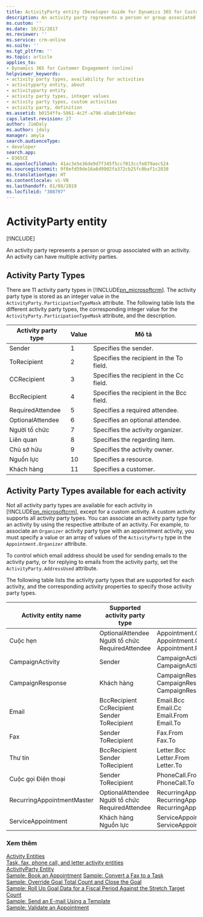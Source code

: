 ```yaml
---
title: ActivityParty entity (Developer Guide for Dynamics 365 for Customer Engagement)| MicrosoftDocs
description: An activity party represents a person or group associated with an activity. An activity can have multiple activity parties
ms.custom: ''
ms.date: 10/31/2017
ms.reviewer: ''
ms.service: crm-online
ms.suite: ''
ms.tgt_pltfrm: ''
ms.topic: article
applies_to:
- Dynamics 365 for Customer Engagement (online)
helpviewer_keywords:
- activity party types, availability for activities
- activityparty entity, about
- activityparty entity
- activity party types, integer values
- activity party types, custom activities
- activity party, definition
ms.assetid: b0154ffa-5861-4c2f-a796-a5a0c1bf4dec
caps.latest.revision: 27
author: JimDaly
ms.author: jdaly
manager: amyla
search.audienceType:
- developer
search.app:
- D365CE
ms.openlocfilehash: 41ac3e5e36de9d7f345f5cc7013ccfe879aec524
ms.sourcegitcommit: 9f0efd59de16a6d9902fa372cb25fc0baf1c2838
ms.translationtype: HT
ms.contentlocale: vi-VN
ms.lasthandoff: 01/08/2019
ms.locfileid: "388797"
---
```

# <a name="activityparty-entity"></a>ActivityParty entity

[!INCLUDE[](../includes/cc_applies_to_update_9_0_0.md)]

An activity party represents a person or group associated with an activity. An activity can have multiple activity parties.  
  
<a name="ActivityPartyTypes"></a>   
## <a name="activity-party-types"></a>Activity Party Types  
 There are 11 activity party types in [!INCLUDE[pn_microsoftcrm](../includes/pn-microsoftcrm.md)]. The activity party type is stored as an integer value in the `ActivityParty.ParticipationTypeMask` attribute. The following table lists the different activity party types, the corresponding integer value for the `ActivityParty.ParticipationTypeMask` attribute, and the description.  
  
|Activity party type|Value|Mô tả|  
|-------------------------|-----------|-----------------|  
|Sender|1|Specifies the sender.|  
|ToRecipient|2|Specifies the recipient in the To field.|  
|CCRecipient|3|Specifies the recipient in the Cc field.|  
|BccRecipient|4|Specifies the recipient in the Bcc field.|  
|RequiredAttendee|5|Specifies a required attendee.|  
|OptionalAttendee|6|Specifies an optional attendee.|  
|Người tổ chức|7|Specifies the activity organizer.|  
|Liên quan|8|Specifies the regarding item.|  
|Chủ sở hữu|9|Specifies the activity owner.|  
|Nguồn lực|10|Specifies a resource.|  
|Khách hàng|11|Specifies a customer.|  
  
<a name="SupportedActivityPartyTypes"></a>   
## <a name="activity-party-types-available-for-each-activity"></a>Activity Party Types available for each activity  
 Not all activity party types are available for each activity in [!INCLUDE[pn_microsoftcrm](../includes/pn-microsoftcrm.md)], except for a custom activity. A custom activity supports all activity party types. You can associate an activity party type for an activity by using the respective attribute of an activity. For example, to associate an `Organizer` activity party type with an appointment activity, you must specify a value or an array of values of the `ActivityParty` type in the `Appointment.Organizer` attribute.  
  
 To control which email address should be used for sending emails to the activity party, or for replying to emails from the activity party, set the `ActivityParty.AddressUsed` attribute.  
  
 The following table lists the activity party types that are supported for each activity, and the corresponding activity properties to specify those activity party types.  
  
|Activity entity name|Supported activity party type|Activity attribute|  
|--------------------------|-----------------------------------|------------------------|  
|Cuộc hẹn|OptionalAttendee<br />Người tổ chức<br />RequiredAttendee|Appointment.OptionalAttendees<br />Appointment.Organizer<br />Appointment.RequiredAttendees|  
|CampaignActivity|Sender|CampaignActivity.Partners<br />CampaignActivity.From|  
|CampaignResponse|Khách hàng|CampaignResponse.Customer<br />CampaignResponse.Partner<br />CampaignResponse.From|  
|Email|BccRecipient<br />CcRecipient<br />Sender<br />ToRecipient|Email.Bcc<br />Email.Cc<br />Email.From<br />Email.To|  
|Fax|Sender<br />ToRecipient|Fax.From<br />Fax.To|  
|Thư tín|BccRecipient<br />Sender<br />ToRecipient|Letter.Bcc<br />Letter.From<br />Letter.To|  
|Cuộc gọi Điện thoại |Sender<br />ToRecipient|PhoneCall.From<br />PhoneCall.To|  
|RecurringAppointmentMaster|OptionalAttendee<br />Người tổ chức<br />RequiredAttendee|RecurringAppointmentMaster.OptionalAttendees<br />RecurringAppointmentMaster.Organizer<br />RecurringAppointmentMaster.RequiredAttendees|  
|ServiceAppointment|Khách hàng<br />Nguồn lực|ServiceAppointment.Customers<br />ServiceAppointment.Resources|  
  
### <a name="see-also"></a>Xem thêm  
 [Activity Entities](activity-entities.md)   
 [Task, fax, phone call, and letter activity entities](task-fax-phone-call-letter-activity-entities.md)   
 [ActivityParty Entity](entities/activityparty.md)   
 [Sample: Book an Appointment](sample-book-appointment.md) [Sample: Convert a Fax to a Task](sample-convert-fax-task.md)   
 [Sample: Override Goal Total Count and Close the Goal](sample-override-goal-total-count-close-goal.md)   
 [Sample: Roll Up Goal Data for a Fiscal Period Against the Stretch Target Count](sample-rollup-goal-data-fiscal-period-stretch-target-count.md)   
 [Sample: Send an E-mail Using a Template](sample-send-email-template.md)   
 [Sample: Validate an Appointment](sample-validate-appointment.md)
